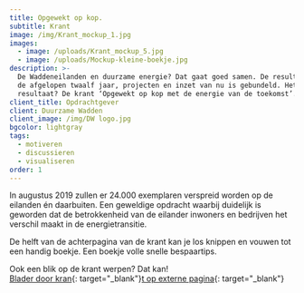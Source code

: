 ```yaml
---
title: Opgewekt op kop.
subtitle: Krant
image: /img/Krant_mockup_1.jpg
images:
  - image: /uploads/Krant_mockup_5.jpg
  - image: /uploads/Mockup-kleine-boekje.jpg
description: >-
  De Waddeneilanden en duurzame energie? Dat gaat goed samen. De resultaten van
  de afgelopen twaalf jaar, projecten en inzet van nu is gebundeld. Het
  resultaat? De krant ‘Opgewekt op kop met de energie van de toekomst’.
client_title: Opdrachtgever
client: Duurzame Wadden
client_image: /img/DW logo.jpg
bgcolor: lightgray
tags:
  - motiveren
  - discussieren
  - visualiseren
order: 1
---
```


In augustus 2019 zullen er 24.000 exemplaren verspreid worden op de eilanden &eacute;n daarbuiten. Een geweldige opdracht waarbij duidelijk is geworden dat de betrokkenheid van de eilander inwoners en bedrijven het verschil maakt in de energietransitie.

De helft van de achterpagina van de krant kan je los knippen en vouwen tot een handig boekje. Een boekje volle snelle bespaartips.

Ook een blik op de krant werpen? Dat kan\!<br>[Blader door kran](https://www.yumpu.com/nl/document/read/62768432/opgewekt-op-kop-met-de-energie-van-de-toekomst){: target="_blank"}[t op externe pagina](https://www.yumpu.com/nl/document/read/62768432/opgewekt-op-kop-met-de-energie-van-de-toekomst){: target="_blank"}<br>&nbsp;